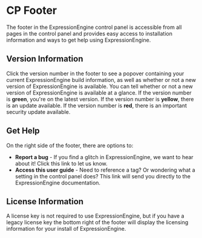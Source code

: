 <!--
    This source file is part of the open source project
    ExpressionEngine User Guide (https://github.com/ExpressionEngine/ExpressionEngine-User-Guide)

    @link      https://expressionengine.com/
    @copyright Copyright (c) 2003-2020, Packet Tide, LLC (https://packettide.com)
    @license   https://expressionengine.com/license Licensed under Apache License, Version 2.0
-->

# CP Footer

The footer in the ExpressionEngine control panel is accessible from all pages in the control panel and provides easy access to installation information and ways to get help using ExpressionEngine.

## Version Information

Click the version number in the footer to see a popover containing your current ExpressionEngine build information, as well as whether or not a new version of ExpressionEngine is available. You can tell whether or not a new version of ExpressionEngine is available at a glance. If the version number is **green**, you're on the latest version. If the version number is **yellow**, there is an update available. If the version number is **red**, there is an important security update available.

## Get Help

On the right side of the footer, there are options to:

- **Report a bug** - If you find a glitch in ExpressionEngine, we want to hear about it! Click this link to let us know.
- **Access this user guide** - Need to reference a tag? Or wondering what a setting in the control panel does? This link will send you directly to the ExpressionEngine documentation.

## License Information

A license key is not required to use ExpressionEngine, but if you have a legacy license key the bottom right of the footer will display the licensing information for your install of ExpressionEngine.
